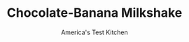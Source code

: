 ---
layout: ../../layouts/MarkdownPostLayout.astro
title: Chocolate-Banana Milkshake
author: America's Test Kitchen
pubDate: 2023-03-15
description: "Milkshakes these days tend to be so thick that you need a spoon. We wanted a shake to sip through a straw."
image_url: https://res.cloudinary.com/hksqkdlah/image/upload/ar_1:1,c_fill,dpr_2.0,f_auto,fl_lossy.progressive.strip_profile,g_faces:auto,q_auto:low,w_344/24214_sfs-5-easy-milkshakes-chocolate-1
tags: ["Desserts or Baked Goods","Beverages"]
calories: 1267
protein: 12
carbohydrates: 79
fats: 
fiber: 4
ingredients: ["18 ounces (3 cups), vanilla ice cream","1 , ripe banana, peeled and halved","1/4 cup, milk","1/4 cup, malted milk powder","1 tablespoon, unsweetened cocoa powder","Pinch, salt"]
serves: 2
time: "20 minutes"
instructions: ["Let ice cream soften on counter for 15 minutes. Process banana in food processor until smooth, about 1 minute, scraping down sides of bowl as needed. Add ice cream, milk, milk powder, cocoa, and salt and process until smooth, about 1 minute. Pour into chilled glasses and serve."]
nutrition: ["856 mg Potassium","361 mg Phosphorus","406 mg Calcium","73 mg Magnesium","318 mg Sodium","2 mg Zinc","30 g Fat","8 g Monounsaturated","1 g Polyunsaturated","6 mg Vitamin C","119 mg Cholesterol","18 g Saturated","4 g Fiber","29 µg Folate (food)","65 g Sugars","1 µg Vitamin K","252 g Water","79 g Carbs","29 µg Folate equivalent (total)","12 g Protein","1 µg Vitamin B12","327 µg Vitamin A","633 kcal Energy","54 g Sugars, added","1267 calories"]
notes: "Our favorite vanilla ice cream is Ben &amp; Jerry’s Vanilla."
---